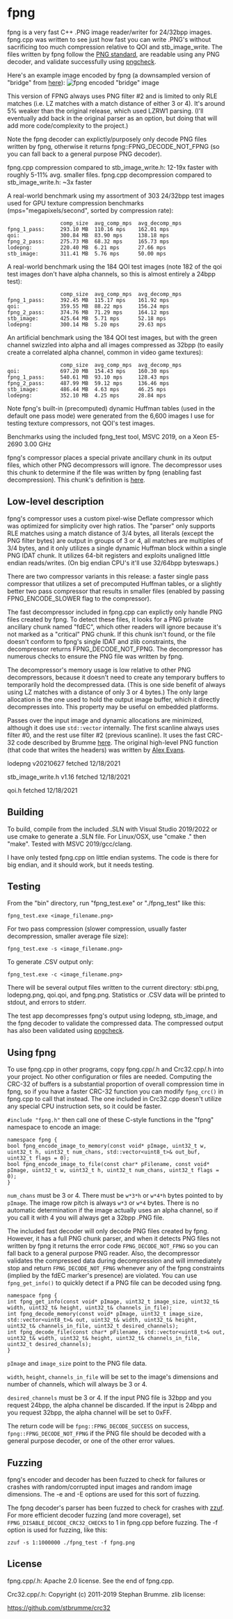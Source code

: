 # fpng
fpng is a very fast C++ .PNG image reader/writer for 24/32bpp images. fpng.cpp was written to see just how fast you can write .PNG's without sacrificing too much compression relative to QOI and stb_image_write. The files written by fpng follow the [PNG standard](https://www.w3.org/TR/PNG/), are readable using any PNG decoder, and validate successfully using [pngcheck](https://www.w3.org/TR/PNG/).

Here's an example image encoded by fpng (a downsampled version of "bridge" from [here](http://imagecompression.info/test_images/)):
![fpng encoded "bridge" image](https://github.com/richgel999/fpng/blob/main/example.png)

This version of FPNG always uses PNG filter #2 and is limited to only RLE matches (i.e. LZ matches with a match distance of either 3 or 4). It's around 5% weaker than the original release, which used LZRW1 parsing. (I'll eventually add back in the original parser as an option, but doing that will add more code/complexity to the project.)

Note the fpng decoder can explictly/purposely only decode PNG files written by fpng, otherwise it returns fpng::FPNG_DECODE_NOT_FPNG (so you can fall back to a general purpose PNG decoder).

fpng.cpp compression compared to stb_image_write.h: 12-19x faster with roughly 5-11% avg. smaller files.
fpng.cpp decompression compared to stb_image_write.h: ~3x faster

A real-world benchmark using my assortment of 303 24/32bpp test images used for GPU texture compression benchmarks (mps="megapixels/second", sorted by compression rate):

```
                 comp_size  avg_comp_mps  avg_decomp_mps
fpng_1_pass:     293.10 MB  110.16 mps    162.01 mps
qoi:             300.84 MB  83.90 mps     138.18 mps
fpng_2_pass:     275.73 MB  68.32 mps     165.73 mps
lodepng:         220.40 MB  6.21 mps      27.66 mps
stb_image:       311.41 MB  5.76 mps      50.00 mps
```

A real-world benchmark using the 184 QOI test images (note 182 of the qoi test images don't have alpha channels, so this is almost entirely a 24bpp test):

```
                 comp_size  avg_comp_mps  avg_decomp_mps
fpng_1_pass:     392.45 MB  115.17 mps    161.92 mps
qoi:             359.55 MB  88.22 mps     156.24 mps
fpng_2_pass:     374.76 MB  71.29 mps     164.12 mps
stb_image:       425.64 MB  5.71 mps      52.18 mps
lodepng:         300.14 MB  5.20 mps      29.63 mps
```

An artificial benchmark using the 184 QOI test images, but with the green channel swizzled into alpha and all images compressed as 32bpp (to easily create a correlated alpha channel, common in video game textures): 

```
                 comp_size  avg_comp_mps  avg_decomp_mps
qoi:             697.20 MB  154.43 mps    160.30 mps
fpng_1_pass:     540.61 MB  93.10 mps     128.43 mps
fpng_2_pass:     487.99 MB  59.12 mps     136.46 mps
stb_image:       486.44 MB  4.63 mps      46.25 mps
lodepng:         352.10 MB  4.25 mps      28.84 mps
```

Note fpng's built-in (precomputed) dynamic Huffman tables (used in the default one pass mode) were generated from the 6,600 images I use for testing texture compressors, not QOI's test images.

Benchmarks using the included fpng_test tool, MSVC 2019, on a Xeon E5-2690 3.00 GHz

fpng's compressor places a special private ancillary chunk in its output files, which other PNG decompressors will ignore. The decompressor uses this chunk to determine if the file was written by fpng (enabling fast decompression). This chunk's definition is [here](https://github.com/richgel999/fpng/wiki/fdEC-PNG-chunk-definition).

## Low-level description

fpng's compressor uses a custom pixel-wise Deflate compressor which was optimized for simplicity over high ratios. The "parser" only supports RLE matches using a match distance of 3/4 bytes, all literals (except the PNG filter bytes) are output in groups of 3 or 4, all matches are multiples of 3/4 bytes, and it only utilizes a single dynamic Huffman block within a single PNG IDAT chunk. It utilizes 64-bit registers and exploits unaligned little endian reads/writes. (On big endian CPU's it'll use 32/64bpp byteswaps.)  

There are two compressor variants in this release: a faster single pass compressor that utilizes a set of precomputed Huffman tables, or a slightly better two pass compressor that results in smaller files (enabled by passing FPNG_ENCODE_SLOWER flag to the compressor).

The fast decompressor included in fpng.cpp can explictly only handle PNG files created by fpng. To detect these files, it looks for a PNG private ancillary chunk named "fdEC", which other readers will ignore because it's not marked as a "critical" PNG chunk. If this chunk isn't found, or the file doesn't conform to fpng's single IDAT and zlib constraints, the decompressor returns FPNG_DECODE_NOT_FPNG. The decompressor has numerous checks to ensure the PNG file was written by fpng.

The decompressor's memory usage is low relative to other PNG decompressors, because it doesn't need to create any temporary buffers to temporarily hold the decompressed data. (This is one side benefit of always using LZ matches with a distance of only 3 or 4 bytes.) The only large allocation is the one used to hold the output image buffer, which it directly decompresses into. This property may be useful on embedded platforms.

Passes over the input image and dynamic allocations are minimized, although it does use ```std::vector``` internally. The first scanline always uses filter #0, and the rest use filter #2 (previous scanline). It uses the fast CRC-32 code described by Brumme [here](https://create.stephan-brumme.com/crc32/). The original high-level PNG function (that code that writes the headers) was written by [Alex Evans](https://gist.github.com/908299).

lodepng v20210627 fetched 12/18/2021

stb_image_write.h v1.16 fetched 12/18/2021

qoi.h fetched 12/18/2021

## Building

To build, compile from the included .SLN with Visual Studio 2019/2022 or use cmake to generate a .SLN file. For Linux/OSX, use "cmake ." then "make". Tested with MSVC 2019/gcc/clang.

I have only tested fpng.cpp on little endian systems. The code is there for big endian, and it should work, but it needs testing.

## Testing

From the "bin" directory, run "fpng_test.exe" or "./fpng_test" like this:

```fpng_test.exe <image_filename.png>```

For two pass compression (slower compression, usually faster decompression, smaller average file size):

```fpng_test.exe -s <image_filename.png>```

To generate .CSV output only:

```fpng_test.exe -c <image_filename.png>```

There will be several output files written to the current directory: stbi.png, lodepng.png, qoi.qoi, and fpng.png. Statistics or .CSV data will be printed to stdout, and errors to stderr.

The test app decompresses fpng's output using lodepng, stb_image, and the fpng decoder to validate the compressed data. The compressed output has also been validated using [pngcheck](http://www.libpng.org/pub/png/apps/pngcheck.html).

## Using fpng 

To use fpng.cpp in other programs, copy fpng.cpp/.h and Crc32.cpp/.h into your project. No other configuration or files are needed. Computing the CRC-32 of buffers is a substantial proportion of overall compression time in fpng, so if you have a faster CRC-32 function you can modify `fpng_crc()` in fpng.cpp to call that instead. The one included in Crc32.cpp doesn't utilize any special CPU instruction sets, so it could be faster. 

`#include "fpng.h"` then call one of these C-style functions in the "fpng" namespace to encode an image:

```
namespace fpng {
bool fpng_encode_image_to_memory(const void* pImage, uint32_t w, uint32_t h, uint32_t num_chans, std::vector<uint8_t>& out_buf, uint32_t flags = 0);
bool fpng_encode_image_to_file(const char* pFilename, const void* pImage, uint32_t w, uint32_t h, uint32_t num_chans, uint32_t flags = 0);
}
```

`num_chans` must be 3 or 4. There must be ```w*3*h``` or ```w*4*h``` bytes pointed to by ```pImage```. The image row pitch is always ```w*3``` or ```w*4``` bytes. There is no automatic determination if the image actually uses an alpha channel, so if you call it with 4 you will always get a 32bpp .PNG file.

The included fast decoder will only decode PNG files created by fpng. However, it has a full PNG chunk parser, and when it detects PNG files not written by fpng it returns the error code `FPNG_DECODE_NOT_FPNG` so you can fall back to a general purpose PNG reader. Also, the decompressor validates the compressed data during decompression and will immediately stop and return `FPNG_DECODE_NOT_FPNG` whenever any of the fpng constraints (implied by the fdEC marker's presence) are violated. You can use ```fpng_get_info()``` to quickly detect if a PNG file can be decoded using fpng.

```
namespace fpng {
int fpng_get_info(const void* pImage, uint32_t image_size, uint32_t& width, uint32_t& height, uint32_t& channels_in_file);
int fpng_decode_memory(const void* pImage, uint32_t image_size, std::vector<uint8_t>& out, uint32_t& width, uint32_t& height, uint32_t& channels_in_file, uint32_t desired_channels);
int fpng_decode_file(const char* pFilename, std::vector<uint8_t>& out, uint32_t& width, uint32_t& height, uint32_t& channels_in_file, uint32_t desired_channels);
}
```

`pImage` and `image_size` point to the PNG file data.

`width`, `height`, `channels_in_file` will be set to the image's dimensions and number of channels, which will always be 3 or 4.

`desired_channels` must be 3 or 4. If the input PNG file is 32bpp and you request 24bpp, the alpha channel be discarded. If the input is 24bpp and you request 32bpp, the alpha channel will be set to 0xFF.

The return code will be `fpng::FPNG_DECODE_SUCCESS` on success, `fpng::FPNG_DECODE_NOT_FPNG` if the PNG file should be decoded with a general purpose decoder, or one of the other error values.

## Fuzzing

fpng's encoder and decoder has been fuzzed to check for failures or crashes with random/corrupted input images and random image dimensions. The -e and -E options are used for this sort of fuzzing.

The fpng decoder's parser has been fuzzed to check for crashes with [zzuf](http://caca.zoy.org/wiki/zzuf). For more efficient decoder fuzzing (and more coverage), set `FPNG_DISABLE_DECODE_CRC32_CHECKS` to 1 in fpng.cpp before fuzzing. The -f option is used for fuzzing, like this:

```
zzuf -s 1:1000000 ./fpng_test -f fpng.png
```

## License

fpng.cpp/.h: Apache 2.0 license. See the end of fpng.cpp.

Crc32.cpp/.h: Copyright (c) 2011-2019 Stephan Brumme. zlib license:

https://github.com/stbrumme/crc32
